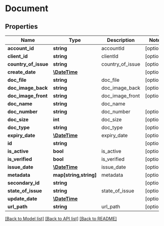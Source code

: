 # Document

## Properties
Name | Type | Description | Notes
------------ | ------------- | ------------- | -------------
**account_id** | **string** | accountId | [optional] 
**client_id** | **string** | clientId | [optional] 
**country_of_issue** | **string** | country_of_issue | [optional] 
**create_date** | [**\DateTime**](\DateTime.md) |  | [optional] 
**doc_file** | **string** | doc_file | [optional] 
**doc_image_back** | **string** | doc_image_back | [optional] 
**doc_image_front** | **string** | doc_image_front | [optional] 
**doc_name** | **string** | doc_name | 
**doc_number** | **string** | doc_number | [optional] 
**doc_size** | **int** | doc_size | [optional] 
**doc_type** | **string** | doc_type | [optional] 
**expiry_date** | [**\DateTime**](\DateTime.md) | expiry_date | [optional] 
**id** | **string** |  | [optional] 
**is_active** | **bool** | is_active | [optional] 
**is_verified** | **bool** | is_verified | [optional] 
**issue_date** | [**\DateTime**](\DateTime.md) | issue_date | [optional] 
**metadata** | **map[string,string]** | metadata | [optional] 
**secondary_id** | **string** |  | [optional] 
**state_of_issue** | **string** | state_of_issue | [optional] 
**update_date** | [**\DateTime**](\DateTime.md) |  | [optional] 
**url_path** | **string** | url_path | [optional] 

[[Back to Model list]](../README.md#documentation-for-models) [[Back to API list]](../README.md#documentation-for-api-endpoints) [[Back to README]](../README.md)


